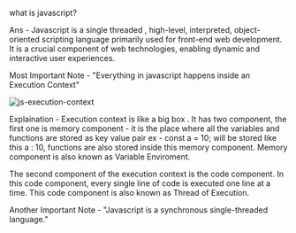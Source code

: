 what is javascript?

Ans - Javascript is a single threaded , high-level, interpreted, object-oriented scripting language primarily used for front-end web development. It is a crucial component of web technologies, enabling dynamic and interactive user experiences. 

Most Important Note - "Everything in javascript happens inside an Execution Context"

![js-execution-context](/workspaces/js-concepts/02_classes_and_oop/Javascript-Execution-Context.png)


Explaination - Execution context is like a big box . It has two component, the first one is memory component - it is the place where all the variables and functions are stored as key value pair ex - const a = 10; will be stored like this a : 10, functions are also stored inside this memory component. Memory component is also known as Variable Enviroment.

The second component of the execution context is the code component. In  this code component, every single line of code is executed one line at a time. This code component is also known as Thread of Execution. 

Another Important Note - "Javascript is a synchronous single-threaded language."
